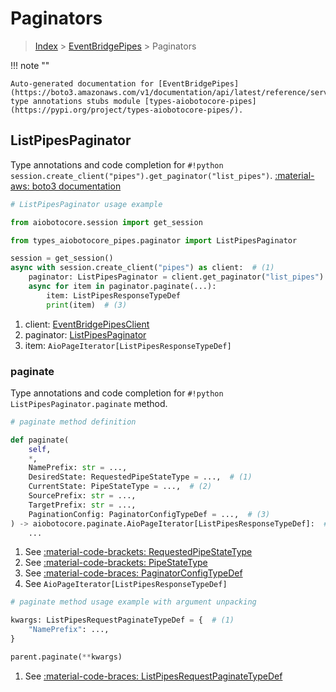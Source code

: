 # Paginators

> [Index](../README.md) > [EventBridgePipes](./README.md) > Paginators

!!! note ""

    Auto-generated documentation for [EventBridgePipes](https://boto3.amazonaws.com/v1/documentation/api/latest/reference/services/pipes.html#eventbridgepipes)
    type annotations stubs module [types-aiobotocore-pipes](https://pypi.org/project/types-aiobotocore-pipes/).

## ListPipesPaginator

Type annotations and code completion for `#!python session.create_client("pipes").get_paginator("list_pipes")`.
[:material-aws: boto3 documentation](https://boto3.amazonaws.com/v1/documentation/api/latest/reference/services/pipes/paginator/ListPipes.html#EventBridgePipes.Paginator.ListPipes)

```python
# ListPipesPaginator usage example

from aiobotocore.session import get_session

from types_aiobotocore_pipes.paginator import ListPipesPaginator

session = get_session()
async with session.create_client("pipes") as client:  # (1)
    paginator: ListPipesPaginator = client.get_paginator("list_pipes")  # (2)
    async for item in paginator.paginate(...):
        item: ListPipesResponseTypeDef
        print(item)  # (3)
```

1. client: [EventBridgePipesClient](./client.md)
2. paginator: [ListPipesPaginator](./paginators.md#listpipespaginator)
3. item: `AioPageIterator[ListPipesResponseTypeDef]`


### paginate

Type annotations and code completion for `#!python ListPipesPaginator.paginate` method.

```python
# paginate method definition

def paginate(
    self,
    *,
    NamePrefix: str = ...,
    DesiredState: RequestedPipeStateType = ...,  # (1)
    CurrentState: PipeStateType = ...,  # (2)
    SourcePrefix: str = ...,
    TargetPrefix: str = ...,
    PaginationConfig: PaginatorConfigTypeDef = ...,  # (3)
) -> aiobotocore.paginate.AioPageIterator[ListPipesResponseTypeDef]:  # (4)
    ...
```

1. See [:material-code-brackets: RequestedPipeStateType](./literals.md#requestedpipestatetype)
2. See [:material-code-brackets: PipeStateType](./literals.md#pipestatetype)
3. See [:material-code-braces: PaginatorConfigTypeDef](./type_defs.md#paginatorconfigtypedef)
4. See `AioPageIterator[ListPipesResponseTypeDef]`


```python
# paginate method usage example with argument unpacking

kwargs: ListPipesRequestPaginateTypeDef = {  # (1)
    "NamePrefix": ...,
}

parent.paginate(**kwargs)
```

1. See [:material-code-braces: ListPipesRequestPaginateTypeDef](./type_defs.md#listpipesrequestpaginatetypedef)
